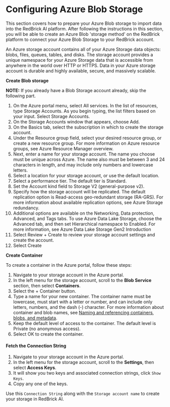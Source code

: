 # Configuring Azure Blob Storage

This section covers how to prepare your Azure Blob storage to import data into the RedBrick AI platform. After following the instructions in this section, you will be able to create an Azure Blob 'storage method' on the RedBrick platform to connect your Azure Blob Storage to your RedBrick account.

An Azure storage account contains all of your Azure Storage data objects: blobs, files, queues, tables, and disks. The storage account provides a unique namespace for your Azure Storage data that is accessible from anywhere in the world over HTTP or HTTPS. Data in your Azure storage account is durable and highly available, secure, and massively scalable.

**Create Blob storage**

**NOTE:** If you already have a Blob Storage account already, skip the following part.

1. On the Azure portal menu, select All services. In the list of resources, type Storage Accounts. As you begin typing, the list filters based on your input. Select Storage Accounts.
2. On the Storage Accounts window that appears, choose Add.
3. On the Basics tab, select the subscription in which to create the storage account.
4. Under the Resource group field, select your desired resource group, or create a new resource group. For more information on Azure resource groups, see Azure Resource Manager overview.
5. Next, enter a name for your storage account. The name you choose must be unique across Azure. The name also must be between 3 and 24 characters in length, and may include only numbers and lowercase letters.
6. Select a location for your storage account, or use the default location.
7. Select a performance tier. The default tier is Standard.
8. Set the Account kind field to Storage V2 \(general-purpose v2\).
9. Specify how the storage account will be replicated. The default replication option is Read-access geo-redundant storage \(RA-GRS\). For more information about available replication options, see Azure Storage redundancy.
10. Additional options are available on the Networking, Data protection, Advanced, and Tags tabs. To use Azure Data Lake Storage, choose the Advanced tab, and then set Hierarchical namespace to Enabled. For more information, see Azure Data Lake Storage Gen2 Introduction
11. Select Review + Create to review your storage account settings and create the account.
12. Select Create

**Create Container**

To create a container in the Azure portal, follow these steps:

1. Navigate to your storage account in the Azure portal.
2. In the left menu for the storage account, scroll to the **Blob Service** section, then select **Containers**.
3. Select the + Container button.
4. Type a name for your new container. The container name must be lowercase, must start with a letter or number, and can include only letters, numbers, and the dash \(-\) character. For more information about container and blob names, see [Naming and referencing containers, blobs, and metadata](https://docs.microsoft.com/en-us/rest/api/storageservices/naming-and-referencing-containers--blobs--and-metadata).
5. Keep the default level of access to the container. The default level is Private \(no anonymous access\).
6. Select OK to create the container.

#### Fetch the Connection String

1. Navigate to your storage account in the Azure portal.
2. In the left menu for the storage account, scroll to the **Settings**, then select **Access Keys**.
3. It will show you two keys and associated connection strings, click `Show Keys`.
4. Copy any one of the keys.

Use this `Connection String`  along with the  `Storage account name`  to create your storage in RedBrick AI.

